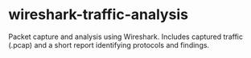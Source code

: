 # wireshark-traffic-analysis
Packet capture and analysis using Wireshark. Includes captured traffic (.pcap) and a short report identifying protocols and findings.
